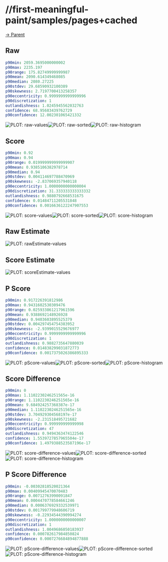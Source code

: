 
# //first-meaningful-paint/samples/pages+cached

[→ Parent](../..)


## Raw


```yaml
p90min: 2059.3695000000002
p90max: 2235.197
p90range: 175.82749999999987
p90mean: 2090.614349468085
p90median: 2080.27225
p90stdev: 29.68590932100389
p90skewness: 2.7197700413258357
p90eccentricity: 0.9999999999999996
p90discretization: 1
outlandishness: 1.0245945562032763
confidence: 68.95683439762729
p90confidence: 12.002301065421332

```

![PLOT: raw-values](./raw/values.svg)![PLOT: raw-sorted](./raw/sorted.svg)![PLOT: raw-histogram](./raw/histogram.svg)
## Score


```yaml
p90min: 0.92
p90max: 0.94
p90range: 0.019999999999999907
p90mean: 0.9385106382978714
p90median: 0.94
p90stdev: 0.004114697788470969
p90skewness: -2.837069357940118
p90eccentricity: 1.0000000000000004
p90discretization: 31.333333333333332
outlandishness: 0.9880792668531675
confidence: 0.01484711205531848
p90confidence: 0.0016636122247907553

```

![PLOT: score-values](./score/values.svg)![PLOT: score-sorted](./score/sorted.svg)![PLOT: score-histogram](./score/histogram.svg)
## Raw Estimate

![PLOT: rawEstimate-values](./rawEstimate/values.svg)
## Score Estimate

![PLOT: scoreEstimate-values](./scoreEstimate/values.svg)
## P Score


```yaml
p90min: 0.917226391812986
p90max: 0.9431602530309476
p90range: 0.025933861217961596
p90mean: 0.9388692148926928
p90median: 0.9403603895525379
p90stdev: 0.004297454754383952
p90skewness: -2.9399015529676977
p90eccentricity: 0.9999999999999996
p90discretization: 1
outlandishness: 0.9882735647880039
confidence: 0.014838299031872773
p90confidence: 0.0017375026386895333

```

![PLOT: pScore-values](./pScore/values.svg)![PLOT: pScore-sorted](./pScore/sorted.svg)![PLOT: pScore-histogram](./pScore/histogram.svg)
## Score Difference


```yaml
p90min: 0
p90max: 1.1102230246251565e-16
p90range: 1.1102230246251565e-16
p90mean: 9.684924257368387e-17
p90median: 1.1102230246251565e-16
p90stdev: 3.704929304568197e-17
p90skewness: -2.231518495721682
p90eccentricity: 0.999999999999998
p90discretization: 47
outlandishness: 0.9494363474122546
confidence: 1.5539727857965504e-17
p90confidence: 1.4979388523587196e-17

```

![PLOT: score-difference-values](./score-difference/values.svg)![PLOT: score-difference-sorted](./score-difference/sorted.svg)![PLOT: score-difference-histogram](./score-difference/histogram.svg)
## P Score Difference


```yaml
p90min: -0.00302818520021364
p90max: 0.00409945470070483
p90range: 0.00712763990091847
p90mean: 0.0004470778584661246
p90median: 0.0006376929332539971
p90stdev: 0.001799779948606719
p90skewness: -0.22934544390994274
p90eccentricity: 1.0000000000000007
p90discretization: 1
outlandishness: 1.0049686050183937
confidence: 0.000782617984850824
p90confidence: 0.0007276684894877888

```

![PLOT: pScore-difference-values](./pScore-difference/values.svg)![PLOT: pScore-difference-sorted](./pScore-difference/sorted.svg)![PLOT: pScore-difference-histogram](./pScore-difference/histogram.svg)